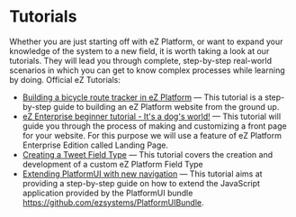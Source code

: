# Tutorials

Whether you are just starting off with eZ Platform, or want to expand your knowledge of the system to a new field, it is worth taking a look at our tutorials. They will lead you through complete, step-by-step real-world scenarios in which you can get to know complex processes while learning by doing.
Official eZ Tutorials:

- [Building a bicycle route tracker in eZ Platform](platform_beginner/building_a_bicycle_route_tracker_in_ez_platform.md) — This tutorial is a step-by-step guide to building an eZ Platform website from the ground up.
- [eZ Enterprise beginner tutorial - It's a dog's world!](enterprise_beginner/ez_enterprise_beginner_tutorial_-_its_a_dogs_world.md) — This tutorial will guide you through the process of making and customizing a front page for your website. For this purpose we will use a feature of eZ Platform Enterprise Edition called Landing Page.
- [Creating a Tweet Field Type](field_type/creating_a_tweet_field_type.md) — This tutorial covers the creation and development of a custom eZ Platform Field Type
- [Extending PlatformUI with new navigation](extending_platformui/extending_platformui_with_new_navigation.md) — This tutorial aims at providing a step-by-step guide on how to extend the JavaScript application provided by the PlatformUI bundle https://github.com/ezsystems/PlatformUIBundle.
